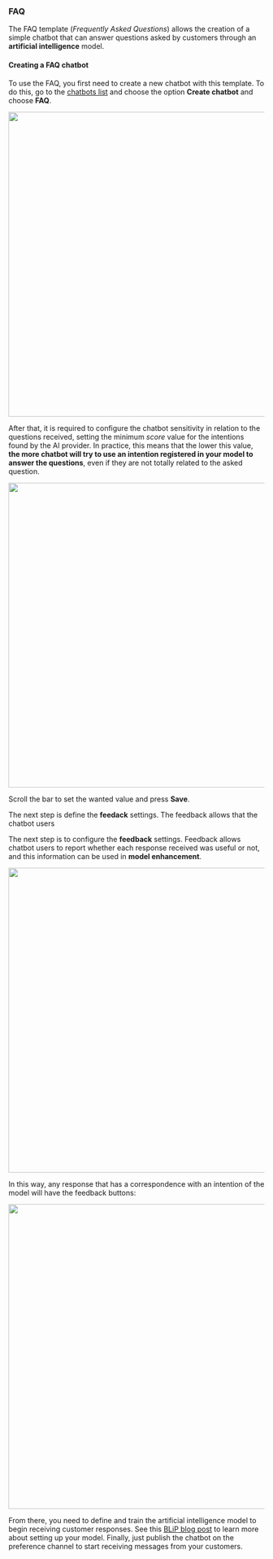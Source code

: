 ### FAQ

The FAQ template (*Frequently Asked Questions*) allows the creation of a simple chatbot that can answer questions asked by customers through an **artificial intelligence** model.

#### Creating a FAQ chatbot 

To use the FAQ, you first need to create a new chatbot with this template. To do this, go to the [chatbots list](http://portal.blip.ai/#/application) and choose the option **Create chatbot** and choose **FAQ**.

<img width="600px" src="https://github.com/takenet/messaginghub-docs/raw/develop/docs/en/templates/faq1.png" />

After that, it is required to configure the chatbot sensitivity in relation to the questions received, setting the minimum *score* value  for the intentions found by the AI provider. In practice, this means that the lower this value, **the more chatbot will try to use an intention registered in your model to answer the questions**, even if they are not totally related to the asked question.

<img width="600px" src="https://github.com/takenet/messaginghub-docs/raw/develop/docs/en/templates/faq2.png" />

Scroll the bar to set the wanted value and press **Save**.

The next step is define the **feedack** settings. The feedback allows that the chatbot users 

The next step is to configure the **feedback** settings. Feedback allows chatbot users to report whether each response received was useful or not, and this information can be used in **model enhancement**.

<img width="600px" src="https://github.com/takenet/messaginghub-docs/raw/develop/docs/en/templates/faq3.png" />

In this way, any response that has a correspondence with an intention of the model will have the feedback buttons:

<img width="600px" src="https://github.com/takenet/messaginghub-docs/raw/develop/docs/en/templates/faq4.png" />

From there, you need to define and train the artificial intelligence model to begin receiving customer responses. See this [BLiP blog post](https://translate.google.com.br/translate?sl=pt&tl=en&js=y&prev=_t&hl=pt-BR&ie=UTF-8&u=http%3A%2F%2Fblog.blip.ai%2F2017%2F07%2F20%2Fnovidades-plataforma.html&edit-text=&act=url) to learn more about setting up your model. Finally, just publish the chatbot on the preference channel to start receiving messages from your customers.
